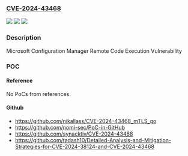 ### [CVE-2024-43468](https://cve.mitre.org/cgi-bin/cvename.cgi?name=CVE-2024-43468)
![](https://img.shields.io/static/v1?label=Product&message=Microsoft%20Configuration%20Manager&color=blue)
![](https://img.shields.io/static/v1?label=Version&message=1.0.0%3C%205.00.9106%20&color=brighgreen)
![](https://img.shields.io/static/v1?label=Vulnerability&message=CWE-89%3A%20Improper%20Neutralization%20of%20Special%20Elements%20used%20in%20an%20SQL%20Command%20('SQL%20Injection')&color=brighgreen)

### Description

Microsoft Configuration Manager Remote Code Execution Vulnerability

### POC

#### Reference
No PoCs from references.

#### Github
- https://github.com/nikallass/CVE-2024-43468_mTLS_go
- https://github.com/nomi-sec/PoC-in-GitHub
- https://github.com/synacktiv/CVE-2024-43468
- https://github.com/tadash10/Detailed-Analysis-and-Mitigation-Strategies-for-CVE-2024-38124-and-CVE-2024-43468

